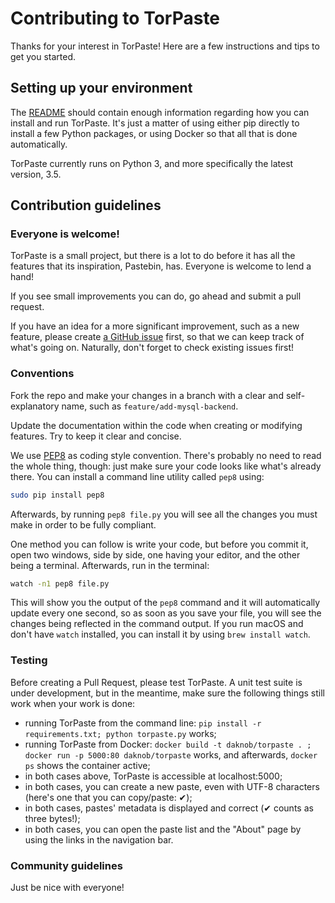 # Contributing to TorPaste

Thanks for your interest in TorPaste! Here are a few instructions and
tips to get you started.

## Setting up your environment

The [README](https://github.com/DaKnOb/TorPaste/blob/master/README.md)
should contain enough information regarding how you can install and run
TorPaste. It's just a matter of using either pip directly to install
a few Python packages, or using Docker so that all that is done
automatically.

TorPaste currently runs on Python 3, and more specifically the latest
version, 3.5.

## Contribution guidelines

### Everyone is welcome!

TorPaste is a small project, but there is a lot to do before it has all
the features that its inspiration, Pastebin, has. Everyone is welcome to
lend a hand!

If you see small improvements you can do, go ahead and submit a pull request.

If you have an idea for a more significant improvement, such as a new feature,
please create [a GitHub issue](https://github.com/DaKnOb/TorPaste/issues)
first, so that we can keep track of what's going on. Naturally, don't forget
to check existing issues first!

### Conventions

Fork the repo and make your changes in a branch with a clear and
self-explanatory name, such as `feature/add-mysql-backend`.

Update the documentation within the code when creating or modifying features.
Try to keep it clear and concise.

We use [PEP8](https://www.python.org/dev/peps/pep-0008/) as coding style
convention. There's probably no need to read the whole thing, though: just
make sure your code looks like what's already there. You can install a command
line utility called `pep8` using:

```bash
sudo pip install pep8
```

Afterwards, by running `pep8 file.py` you will see all the changes you must
make in order to be fully compliant.

One method you can follow is write your code, but before you commit it, open
two windows, side by side, one having your editor, and the other being a
terminal. Afterwards, run in the terminal:

```bash
watch -n1 pep8 file.py
```

This will show you the output of the `pep8` command and it will automatically
update every one second, so as soon as you save your file, you will see the
changes being reflected in the command output. If you run macOS and don't have
`watch` installed, you can install it by using `brew install watch`.

### Testing

Before creating a Pull Request, please test TorPaste. A unit test suite is
under development, but in the meantime, make sure the following things still
work when your work is done:

- running TorPaste from the command line:
`pip install -r requirements.txt; python torpaste.py` works;
- running TorPaste from Docker:
`docker build -t daknob/torpaste . ; docker run -p 5000:80 daknob/torpaste`
works, and afterwards, `docker ps` shows the container active;
- in both cases above, TorPaste is accessible at localhost:5000;
- in both cases, you can create a new paste, even with UTF-8 characters
(here's one that you can copy/paste: ✔);
- in both cases, pastes' metadata is displayed and correct
(✔ counts as three bytes!);
- in both cases, you can open the paste list and the "About" page by using
the links in the navigation bar.

### Community guidelines
Just be nice with everyone!
